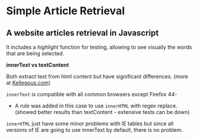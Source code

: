 # Simple Article Retrieval

## A website articles retrieval in Javascript

It includes a *highlight* function for testing, allowing to see visually the
words that are being selected.

**innerText vs textContent**

Both extract text from html content but have significant differences.
(more at [Kellegous.com](https://kellegous.com/j/2013/02/27/innertext-vs-textcontent/))

`innerText` is compatible with all common browsers except Firefox 44-
- A rule was added in this case to use `innerHTML` with regex replace.
(showed better results than textContent - extensive tests can be down)

`innerHTML` just have some minor problems with IE tables but since all versions
of IE are going to use innerText by default, there is no problem.

